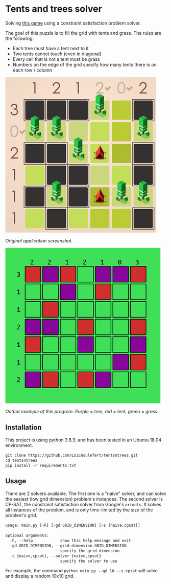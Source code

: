 # Tents and trees solver

Solving [this game](https://play.google.com/store/apps/details?id=com.frozax.tentsandtrees&hl=en_US) using a constraint satisfaction problem solver.

The goal of this puzzle is to fill the grid with tents and grass. The rules are the following:
- Each tree must have a tent next to it
- Two tents cannot touch (even in diagonal)
- Every cell that is not a tent must be grass
- Numbers on the edge of the grid specify how many tents there is on each row / column


![Original application instance](img/tentsntrees_original.png)

*Original application screenshot.*


![Output example](img/solved_7x7.png)

*Output example of this program. Purple = tree, red = tent, green = grass.*


## Installation

This project is using python 3.6.9, and has been tested in an Ubuntu 18.04 environment.

```
git clone https://github.com/LoicGoulefert/tentsntrees.git
cd tentsntrees
pip install -r requirements.txt
``` 


## Usage

There are 2 solvers available. The first one is a "naive" solver, and can solve the easiest (low grid dimension) problem's instances. 
The second solver is CP-SAT, the constraint satisfaction solver from Google's `ortools`. It solves all instances of the problem, 
and is only time-limited by the size of the problem's grid.

```
usage: main.py [-h] [-gd GRID_DIMENSION] [-s {naive,cpsat}]

optional arguments:
  -h, --help            show this help message and exit
  -gd GRID_DIMENSION, --grid-dimension GRID_DIMENSION
                        specify the grid dimension
  -s {naive,cpsat}, --solver {naive,cpsat}
                        specify the solver to use
```


For example, the command `python main.py --gd 10 --s cpsat` will solve and display a random 10x10 grid.
